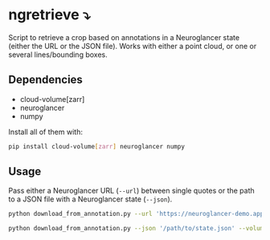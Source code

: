 # ngretrieve ⤵️
Script to retrieve a crop based on annotations in a Neuroglancer state (either the URL or the JSON file). Works with either a point cloud, or one or several lines/bounding boxes.

## Dependencies

- cloud-volume[zarr]
- neuroglancer
- numpy

Install all of them with:

```bash
pip install cloud-volume[zarr] neuroglancer numpy
```

## Usage

Pass either a Neuroglancer URL (`--url`) between single quotes or the path to a JSON file with a Neuroglancer state (`--json`).

```bash
python download_from_annotation.py --url 'https://neuroglancer-demo.appspot.com/#!...' --volume_layer_name "layer1" --bbox_layer_name "layer2" [--output_dir '/path/to/output/'] [--margin 50] [--log]
```

```bash
python download_from_annotation.py --json '/path/to/state.json' --volume_layer_name "layer1" --bbox_layer_name "layer2" [--output_dir '/path/to/output/'] [--margin 50] [--log]
```
